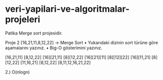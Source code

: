 # veri-yapilari-ve-algoritmalar-projeleri
Patika Merge sort projesidir. 

Proje 2
[16,21,11,8,12,22] -> Merge Sort
    • Yukarıdaki dizinin sort türüne göre aşamalarını yazınız.
    • Big-O gösterimini yazınız.

[16,21,11] 	[8,12,22]
[16][21,11]	[8][12,22]
[16][21][11]	[8][12][22]
[16][11,21]	[8][12,22]
[11,16,21] 	[8,12,22]
[8,11,12,16,21,22]

2.) O(nlogn)
